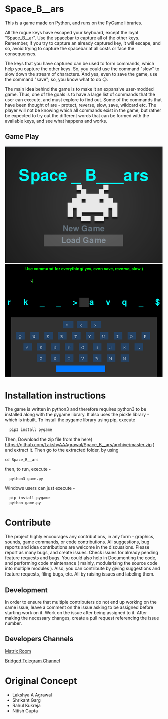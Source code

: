 # Space_B__ars
This is a game made on Python, and runs on the PyGame libraries. 

All the rogue keys have escaped your keyboard, except the loyal "Space_B__ar".
Use the spacebar to capture all of the other keys. Remember, if you try to capture an already captured key, it will escape, and so, avoid trying to capture the spacebar at all costs or face the consequenses.

The keys that you have captured can be used to form commands, which help you capture the other keys. So, you could use the command "slow" to slow down the stream of characters. And yes, even to save the game, use the command "save"; so, you know what to do 😉.

The main idea behind the game is to make it an expansive user-modded game. Thus, one of the goals is to have a large list of commands that the user can execute, and must explore to find out.
Some of the commands that have been thought of are - protect, reverse, slow, save, wildcard etc.
The player will not be knowing which all commands exist in the game, but rather be expected to try out the different words that can be formed with the available keys, and see what happens and works.

## Game Play
<img src="./assets/images/Home_Page.png">
<img src="./assets/images/Game_Play.png">

# Installation instructions
The game is written in python3 and therefore requires python3 to be installed along with the pygame library. It also uses the pickle library - which is inbuilt.
To install the pygame library using pip, execute
```
  pip3 install pygame
```
Then, Download the zip file from the here( https://github.com/LakshyAAAgrawal/Space_B__ars/archive/master.zip ) and extract it. Then go to the extracted folder, by using 
```
cd Space_B__ars
```
then, to run, execute -
```
  python3 game.py
```

Windows users can just execute -
```  
  pip install pygame
  python game.py
```
# Contribute
The project highly encourages any contributions, in any form - graphics, sounds, game commands, or code contributions. All suggestions, bug reports and idea contributions are welcome in the discussions. Please report as many bugs, and create issues. Check issues for already pending feature requests and bugs.
You could also help in Documenting the code, and performing code maintenance ( mainly, modularising the source code into multiple modules ).
Also, you can contribute by giving suggestions and feature requests, filing bugs, etc. All by raising issues and labeling them.

## Development
In order to ensure that multiple contributers do not end up working on the same issue, leave a comment on the issue asking to be assigned before starting work on it. Work on the issue after being assigned to it.
After making the necessary changes, create a pull request referencing the issue number.

## Developers Channels
[Matrix Room](https://matrix.to/#/#space-bars-dev:matrix.org)

[Bridged Telegram Channel](https://t.me/Space_B_ars)

# Original Concept
* Lakshya A Agrawal
* Shrikant Garg
* Rahul Kukreja
* Nitish Gupta
